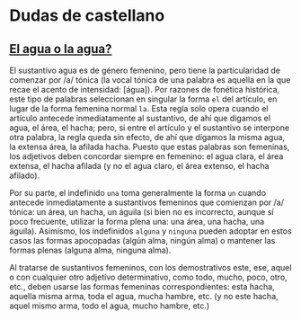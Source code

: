 # Dudas de castellano
## [El agua o la agua?](https://www.rae.es/espanol-al-dia/el-agua-esta-agua-mucha-agua-0)

El sustantivo agua es de género femenino, pero tiene la particularidad de comenzar por /a/ tónica (la vocal tónica de una palabra es aquella en la que recae el acento de intensidad: [água]). Por razones de fonética histórica, este tipo de palabras seleccionan en singular la forma `el` del artículo, en lugar de la forma femenina normal `la`. Esta regla solo opera cuando el artículo antecede inmediatamente al sustantivo, de ahí que digamos el agua, el área, el hacha; pero, si entre el artículo y el sustantivo se interpone otra palabra, la regla queda sin efecto, de ahí que digamos la misma agua, la extensa área, la afilada hacha. Puesto que estas palabras son femeninas, los adjetivos deben concordar siempre en femenino: el agua clara, el área extensa, el hacha afilada (y no el agua claro, el área extenso, el hacha afilado).

Por su parte, el indefinido `una` toma generalmente la forma `un` cuando antecede inmediatamente a sustantivos femeninos que comienzan por /a/ tónica: un área, un hacha, un águila (si bien no es incorrecto, aunque sí poco frecuente, utilizar la forma plena una: una área, una hacha, una águila). Asimismo, los indefinidos `alguna` y `ninguna` pueden adoptar en estos casos las formas apocopadas (algún alma, ningún alma) o mantener las formas plenas (alguna alma, ninguna alma).

Al tratarse de sustantivos femeninos, con los demostrativos este, ese, aquel o con cualquier otro adjetivo determinativo, como todo, mucho, poco, otro, etc., deben usarse las formas femeninas correspondientes: esta hacha, aquella misma arma, toda el agua, mucha hambre, etc. (y no este hacha, aquel mismo arma, todo el agua, mucho hambre, etc.)

